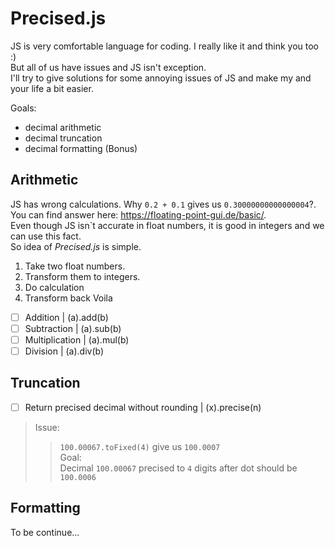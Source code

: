 Precised.js
======

JS is very comfortable language for coding. I really like it and think you too :)  
But all of us have issues and JS isn\'t exception.  
I\'ll try to give solutions for some annoying issues of JS and make my and your life a bit easier.  

Goals:
- decimal arithmetic
- decimal truncation
- decimal formatting (Bonus)

Arithmetic
---
JS has wrong calculations. Why `0.2 + 0.1` gives us `0.30000000000000004`?.  
You can find answer here: https://floating-point-gui.de/basic/.  
Even though JS isn\`t accurate in float numbers, it is good in integers and we can use this fact.  
So idea of *Precised.js* is simple.  
1. Take two float numbers.
2. Transform them to integers.
3. Do calculation
4. Transform back 
Voila  
    
- [ ] Addition        | (a).add(b)  
- [ ] Subtraction     | (a).sub(b)  
- [ ] Multiplication  | (a).mul(b)  
- [ ] Division        | (a).div(b)  

Truncation
---

- [ ] Return precised decimal without rounding  | (x).precise(n)  
> Issue:  
>> `100.00067.toFixed(4)` give us `100.0007`  
> Goal:  
>> Decimal `100.00067` precised to `4` digits after dot should be `100.0006`  

Formatting
---

To be continue...
